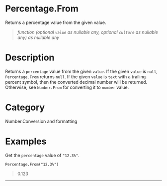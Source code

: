 # Percentage.From
Returns a percentage value from the given value.
> _function (optional <code>value</code> as nullable any, optional <code>culture</code> as nullable any) as nullable any_

# Description 
Returns a <code>percentage</code> value from the given <code>value</code>. If the given <code>value</code> is <code>null</code>, <code>Percentage.From</code> returns <code>null</code>.  If the given <code>value</code> is <code>text</code> with a trailing percent symbol, then the converted decimal number will be returned. Otherwise, see <code>Number.From</code> for converting it to <code>number</code> value.
# Category 
Number.Conversion and formatting
# Examples 
Get the <code>percentage</code> value of <code>"12.3%"</code>.
```
Percentage.From("12.3%")
```
> 0.123
***
